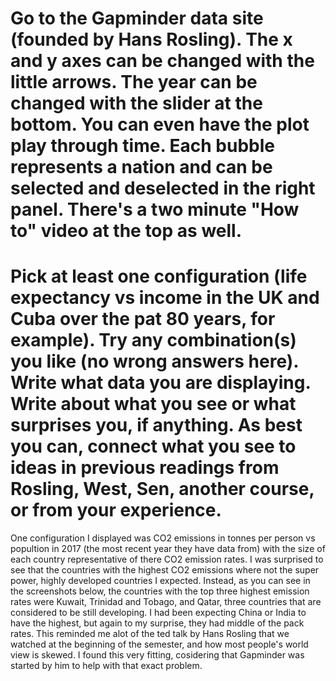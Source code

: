 # Go to the Gapminder data site (founded by Hans Rosling). The x and y axes can be changed with the little arrows. The year can be changed with the slider at the bottom. You can even have the plot play through time. Each bubble represents a nation and can be selected and deselected in the right panel. There's a two minute "How to" video at the top as well.
# Pick at least one configuration (life expectancy vs income in the UK and Cuba over the pat 80 years, for example). Try any combination(s) you like (no wrong answers here). Write what data you are displaying. Write about what you see or what surprises you, if anything. As best you can, connect what you see to ideas in previous readings from Rosling, West, Sen, another course, or from your experience. 

One configuration I displayed was CO2 emissions in tonnes per person vs popultion in 2017 (the most recent year they have data from) with the size of each country representative of there CO2 emission rates. I was surprised to see that the countries with the highest CO2 emissions where not the super power, highly developed countries I expected. Instead, as you can see in the screenshots below, the countries with the top three highest emission rates were Kuwait, Trinidad and Tobago, and Qatar, three countries that are considered to be still developing. I had been expecting China or India to have the highest, but again to my surprise, they had middle of the pack rates. This reminded me alot of the ted talk by Hans Rosling that we watched at the beginning of the semester, and how most people's world view is skewed. I found this very fitting, cosidering that Gapminder was started by him to help with that exact problem. 
